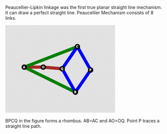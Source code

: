 Peaucellier-Lipkin linkage was the first true planar straight line mechanism. It can draw a perfect straight line. Peaucellier Mechanism consists of 8 links.

![exp17t.png](./images/exp17T.png)

BPCQ in the figure forms a rhombus. AB=AC and AO=OQ. Point P traces a straight line path.
